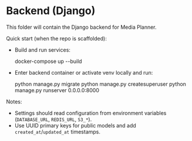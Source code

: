 # Backend (Django)

This folder will contain the Django backend for Media Planner.

Quick start (when the repo is scaffolded):

- Build and run services:

  docker-compose up --build

- Enter backend container or activate venv locally and run:

  python manage.py migrate
  python manage.py createsuperuser
  python manage.py runserver 0.0.0.0:8000

Notes:
- Settings should read configuration from environment variables (`DATABASE_URL`, `REDIS_URL`, `S3_*`).
- Use UUID primary keys for public models and add `created_at`/`updated_at` timestamps.
